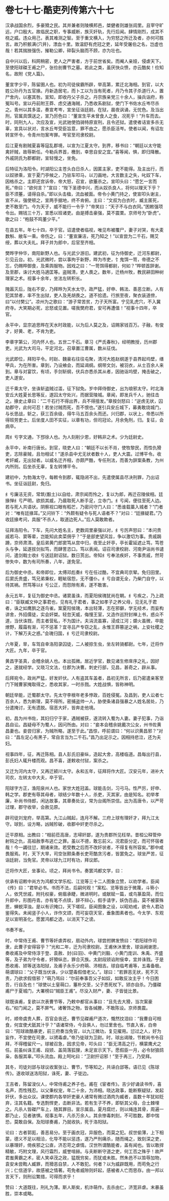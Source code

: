 # 卷七十七·酷吏列传第六十七

汉承战国余烈，多豪猾之民。其并兼者则陵横邦邑，桀健者则雄张闾里。且宰守旷远，户口殷大。故临民之职，专事威断，族灭奸轨，先行后闻。肆情刚烈，成其不桡之威。违众用己，表其难测之智。至于重文横入，为穷怒之所迁及者，亦何可胜言。故乃积骸满{穴井}，漂血十里。致温舒有虎冠之吏，延年受屠伯之名，岂虚也哉！若其揣挫强伤，摧勒公卿，碎裂头脑而不顾，亦为壮也。

自中兴以后，科网稍密，吏人之严害者，方于前世省矣。而阉人亲娅，侵虐天下。至使阳球磔王甫之尸，张俭剖曹节之墓。若此之类，虽厌快众愤，亦云酷矣！俭知名，故附《党人篇》。

董宣字少平，陈留圉人也。初为司徒侯霸所辟，举高第，累迁北海相。到官，以大姓公孙丹为五官掾。丹新造居宅，而卜工以为当有死者，丹乃令其子杀道行人，置尸舍内，以塞其咎。宣知，即收丹父子杀之。丹宗族亲党三十余人，操兵诣府，称冤叫号。宣以丹前附王莽、虑交通海贼，乃悉收系剧狱，使门下书佐水丘岑尽杀之。青州以其多滥，奏宣考岑，宣坐征诣廷尉。在狱，晨夜讽诵，无忧色。及当出刑，官属具馔送之，宣乃厉色曰：“董宣生平未曾食人之食，况死乎！”升车而去。时，同刑九人，次应及宣，光武驰使驺骑特原宣刑，且令还狱。遣使者诘宣多杀无辜，宣具以状对，言水丘岑受臣旨意，罪不由之，愿杀臣活岑。使者以闻，有诏左转宣怀令，令青州勿案岑罪。岑官至司隶校尉。

后江夏有剧贼夏喜等寇乱郡境，以宣为江夏太守。到界，移书曰：“朝廷以太守能禽奸贼，故辱斯任。今勒兵界首，檄到，幸思自安之宜。”喜等闻，惧，即归降散。外戚阴氏为郡都尉，宣轻慢之，坐免。

后特征为洛阳令。时湖阳公主苍头白日杀人，因匿主家，吏不能得。及主出行，而以奴骖乘，宣于夏门亭候之，乃驻车叩马，以刀画地，大言数主之失，叱奴下车，因格杀之。主即还宫诉帝，帝大怒，召宣，欲箠杀之。宣叩头曰：“愿乞一言而死。”帝曰：“欲何言？”宣曰：“陛下圣德中兴，而从奴杀良人，将何以理天下乎？臣不须箠，请得自杀。”即以头击楹，流血被面。帝令小黄门持之，使宣叩头谢主，宣不从，强使顿之，宣两手据地，终不肯俯。主曰：“文叔为白衣时，臧主匿死，吏不敢至门。今为天子，威不能行一令乎？”帝笑曰：“天子不与白衣同。”困敕强项令出。赐钱三十万，宣悉以班诸吏。由是搏击豪强，莫不震栗。京师号为“卧虎”。歌之曰：“枹鼓不鸣董少平。”

在县五年。年七十四，卒于官。诏遣使者临视，唯见布被覆尸，妻子对哭，有大麦数斛、敝车一乘。帝伤之，曰：“董宣廉洁，死乃知之！”以宣尝为二千石，赐艾绶，葬以大夫礼。拜子并为郎中，后官至齐相。

樊晔字仲华，南阳新野人也。与光武少游旧。建武初，征为侍御史，迁河东都尉，引见云台。初，光武微时，尝以事拘于新野，晔为市吏，饣鬼饵一笥，帝德之不忘，仍赐晔御食，及乘舆服物。因戏之曰：“一笥饵得都尉，何如？”晔顿首辞谢。及至郡，诛讨大姓马適匡等。盗贼清，吏人畏之。数年，迁杨州牧，教民耕田种树理家之术。视事十余年，坐法左转积长。

隗嚣灭后，陇右不安，乃拜晔为天水太守。政严猛，好申、韩法、善恶立断。人有犯其禁者，率不生出狱，吏人及羌胡畏之。道不拾遗。行旅至夜，聚衣装道傍，曰“以付樊公”。凉州为之歌曰：“游子常苦贫，力子天所富。宁见乳虎穴，不入冀府寺。大笑期必死，忿怒或见置。嗟我樊府君，安可再遭值！”视事十四年，卒官。

永平中，显宗追思晔在天水时政能，以为后人莫之及，诏赐家钱百万。子融，有俊才，好黄、老，不肯为吏。

李章字第公，河内怀人也。五世二千石。章习《严氏春秋》，经明教授，历州郡吏。光武为大司马，平定河北，召章置江曹属，数从征伐。

光武即位，拜阳平令。时赵、魏豪右往往屯聚，清河大姓赵纲遂于县界起坞壁，缮甲兵，为在所害。章到，乃设飨会，而延谒纲。纲带文剑，被羽衣，从士百余人来到。章与对宴饮，有顷，手剑斩纲，伏兵亦悉杀其从者，因驰诣坞壁，掩击破之，吏人遂安。

迁千乘太守，坐诛斩盗贼过滥，征下狱免。岁中拜侍御史，出为琅邪太守。时北海安丘大姓夏长思等反，遂囚太守处兴，而据营陵城。章闻，即发兵千人，驰往击之。掾史止章曰：“二千石行不得出界，兵不得擅发。”章按剑怒曰：“逆虏无状，囚劫郡守，此何可忍！若坐讨贼而死，吾不恨也。”遂引兵安丘城下，募勇敢烧城门，与长思战，斩之，获三百余级，得牛马五百余头而还。兴归郡，以状上，帝悉以所得班劳吏士。后坐度人田不实征，以章有功，但司冠论。月余免刑，归。复征，会病卒。

周纟亏字文通，下邳徐人也。为人刻削少恩，好韩非之术。少为廷尉史。

永平中，补南行唐长。到官，晓吏人曰：“朝廷不以长不肖，使牧黎民，而性仇猾吏，志除豪贼，且勿相试！”遂杀县中尤无状者数十人，吏人大震。过博平令。收考奸臧，无出狱者。以威名迁齐相，亦颇严酷，专任刑法，而善为辞案条教，为州内所则。后坐杀无辜，复左转博平令。

建初中，为勃海太守。每敕令到郡，辄隐闭不出，先遣使属县尽决刑罪，乃出诏书。坐征诣廷尉，免归。

纟亏廉洁无资，常筑{毄土}以自给，肃宗闻而怜之，复以为郎，再迁召陵侯相。廷掾惮纟亏严明，欲损其威，乃晨取死人断手足，立寺门。纟亏闻，便往至死人边。若与死人共语状。阴察视口眼有稻芒，乃密问守门人曰：“悉谁载藁入城者？”门者对：“唯有廷掾耳。”又问铃下：“外颇有疑令与死人语者不？”对曰：“廷掾疑君。”乃收廷掾考问，具服“不杀人，取道边死人。”后人莫敢欺者。

征拜洛阳令。下车，先问大姓名主，吏数闾里豪强以对，纟亏厉声怒曰：“本问贵戚若马、窦等辈，岂能知此卖菜佣乎？”于是部吏望风旨，争以激切为事。贵戚跼蹐，京师肃清。皇后弟黄门郎窦笃从宫中归，夜至止奸亭，亭长霍延遮止笃，笃苍头与争，延遂拔剑拟笃，而肆詈恣口。笃以表闻。诏召司隶校尉、河南尹诣尚书谴问，遣剑戟士收纟亏送廷尉诏狱。数日贳出。帝知纟亏奉法疾奸，不事贵戚，然苛惨失中，数为有司所奏，八年，遂免官。

后为御史中丞。和帝即位，太傅邓彪奏纟亏在任过酷，不宜典司京辇。免归田里。后窦氏贵盛，笃兄弟秉权，睚眦宿怨，无不僵仆。纟亏自谓无全，乃柴门自守，以待其祸。然笃等以纟亏公正，而怨隙有素，遂不敢害。

永元五年，复征为御史中丞。诸窦虽诛，而夏阳侯瑰犹尚在朝。纟亏疾之，乃上疏曰：“臣联臧文仲之事君也，见有礼于君者，事之如孝子之养父母，见无礼于君者，诛之如鹰鹯之逐鸟雀。案夏阳侯瑰，本出轻薄，志在邪僻，学无经术，而妄构讲舍，外招儒徒，实会奸桀。轻忽天威，侮慢王室，又造作巡狩封禅上书，惑众不道，当伏诛戮，而主者营私，不为国计。夫涓流虽寡，浸成江河；爝火虽微，卒能燎野，履霜有渐，可不惩革？宜寻吕产专窃之乱，永惟王莽篡逆之祸，上安社稷之计，下解万夫之惑。”会瑰归国，纟亏迁司隶校尉。

六年夏，旱，车驾自幸洛阳录囚徒，二人被掠生虫，坐左转骑都尉。七年，迁将作大匠。九年，卒于官。

黄昌字圣真，会稽余姚人也。本出孤微。居近学官，数见诸生修庠序之礼，因好之，遂就经学。又晓习文法，仕郡为决曹。刺史行部，见昌，甚奇之，辟从事。

后拜宛令，政尚严猛，好发奸伏。人有盗其车盖者，昌初无所言，后乃密遣亲客至门下贼曹家掩取得之，悉收其家，一时杀戮。大姓战惧，皆称神明。

朝廷举能，迁蜀郡太守。先太守李根年老多悖政，百姓侵冤。及昌到，吏人讼者七百余人，悉为断理，莫不得所。密捕盗帅一人，胁使条诸县强暴之人姓名居处，乃分遣掩讨，无有遗脱。宿恶大奸，皆奔走他境。

初，昌为州书佐，其妇归宁于家，遇贼被获，遂流转入蜀为人妻。妻子犯事，乃诣昌自讼。昌疑母不为蜀人，因问所由。对曰：“妾本会稽余姚戴次公女，州书佐黄昌妻也。妾尝归家，为贼所略，遂至于此。”昌惊，呼前谓曰：“何以识黄昌邪？”对曰：“昌左足心有黑子，常自言当为二千石。”昌乃出足示之。因相持悲泣，还为夫妇。

视事四年，征，再迁陈相。县人彭氏旧豪纵，造起大舍，高楼临道。昌每出行县，彭氏妇人辄升楼而观。昌不喜，遂敕收付狱，案杀之。

又迁为河内太守，又再迁颍川太守。永和五年，征拜将作大匠。汉安元年，进补大司农，左转太中大夫，卒于官。

阳球字方正，渔阳泉州人也。家世大姓冠盖。球能击剑，习弓马。性严厉，好申、韩之学。郡吏有辱其母者，球结少年数十人，杀吏，灭其家，由是知名。初举孝廉，补尚书侍郎，闲达故事，其章奏处议，常为台阁所崇信。出为高唐令，以严苛过理，郡守收举，会赦见原。

辟司徒刘宠府，举高第。九江山贼起，连月不解。三府上球有理奸才，拜九江太守。球到，设方略，凶贼殄破，收郡中奸吏尽杀之。

迁平原相。出教曰：“相前莅高唐，志埽奸鄙，遂为贵郡所见枉举。昔桓公释管仲射钩之仇，高祖赦季布逃亡之罪。虽以不德，敢忘前义。况君臣分定，而可怀宿者哉！今一蠲往愆，期诸来效。若受教之后而不改奸状者，不得复有所容矣。”郡中咸畏服焉。时，天下大旱，司空张颢条奏长吏苛酷贪污者，皆罢免之。球坐严苦，征诣廷尉，当免官。灵帝以球九江时有功，拜议郎。

迁将作大匠，坐事论。顷之，拜尚书令。奏罢鸿都文学，曰：

伏承有诏敕中尚方为鸿都文学乐松、江览等三十二人图象立赞，以劝学者。臣闻《传》曰：“君举必书。书而不法，后嗣何观！”案松、览等皆出于微蔑，斗筲小人，依凭世戚，附托权豪，俯眉承睫，微进明时。或献赋一篇，或鸟篆盈简，而位升郎中，形图丹青。亦有笔不点牍，辞不辩心，假手请字，妖伪百品，莫不被蒙殊恩，蝉蜕滓浊。是以有识掩口，天下嗟叹。臣闻图象之设，以昭劝戒，欲令人君动鉴得失。未闻竖子小人，诈作文颂，而可妄窃天官，垂象图素者也。今太学、东观足以宣明圣化。愿罢鸿都之选，以消天下之谤。

书奏不省。

时，中常侍王甫、曹节等奸虐弄权，扇动外内，球尝拊髀发愤曰：“若阳球作司隶，此曹子安得容乎？”光和二年，迁为司隶校尉。王甫休沐里舍，球诣阙谢恩，奏收甫及中常侍淳于登、袁赦、封{曰羽}、中黄门刘毅、小黄门庞训、朱禹、齐盛等，及子弟为守令者，奸猾纵恣，罪合灭族。太尉段颎谄附佞幸，宜并诛戮。于是悉收甫、颎等送洛阳狱，及甫子永乐少府萌、沛相吉。球自临考甫等，五毒备极。萌谓球曰：“父子既当伏诛，少以楚毒假借老父。”。球曰：“若罪恶无状，死不灭责，乃欲求假借邪？”萌乃骂曰：“尔前奉事吾父子如奴，如敢反汝主乎！今日困吾，行自及也！”球使以土窒萌口，箠朴交至，父子悉死杖下。颎亦自杀。乃僵磔甫尸于夏城门，大署榜曰“贼臣王甫”。尽没入财产，妻、子皆徙比景。

球既诛甫，复欲以次表曹节等，乃敕中都官从事曰：“且先去大猾，当次案豪右。”权门闻之，莫不屏气。诸奢饰之物，皆各缄滕，不敢陈设。京师畏震。

时，顺帝虞贵人葬，百官会丧还，曹节见磔甫尸道次，慨然抆泪曰：“我曹自可相食，何宜使犬舐其汁乎？”语诸常侍，今且俱人，勿过里舍也。节直入省，白帝曰：“阳球故酷暴吏，前三府奏当免官，以九江微功，复见擢用。愆过之人，好为妄作，不宜使在司隶，以骋毒虐。”帝乃徙球为卫尉。时，球出谒陵，节敕尚书令召拜，不得稽留尺一。球被召急，因求见帝，叩头曰：“臣无清高之行，横蒙鹰犬之任。前虽纠诛王甫、段颎、盖简落狐狸，未足宣示天下。愿假臣一月，必令豺狼鸱枭，各服其辜。”叩头流血。殿上呵叱曰：“卫尉扞诏邪！”至于再三，乃受拜。

其冬，司徒刘郃与球议收案张让、曹节，节等知之，共诬白郃等。语已见《陈球传》。遂收球送洛阳狱，诛死，妻、子徙边。

王吉者，陈留浚仪人，中常侍甫之养子也。甫在《宦者传》。吉少好诵读书传，喜名声，而性残忍。以父秉权宠，年二十余，为沛相。晓达政事，能断察疑狱，发起奸伏，多出众议。课使郡内各举奸吏豪人诸常有微过酒肉为臧者，虽数十年犹如贬弃，注其名籍。专选剽悍吏，击断非法。若有生子不养，即斩其父母，合土棘埋之。凡杀人皆磔尸车上，随其罪目。宣示属县。夏月腐烂，则以绳连其骨，周遍一郡乃止，见者骇惧。视事五年，凡杀万余人。其余惨毒刺刻，不可胜数。郡中惴恐，莫敢自保。及阳球奏甫，乃就收执，死于洛阳狱。

论曰：古者郭厖，善恶易分。至于画衣冠，异服色，而莫之犯。叔世偷薄，上下相蒙，德义不足以相洽，化导不能以惩违，遂乃严刑痛杀，随而绳之，致刻深之吏，以暴理奸，倚疾邪之公直，济忍苛之虐情。汉世所谓酷能者，盖有闻也。皆以敢捍精敏，巧附文理，风行霜烈，威誉喧赫。与夫断断守道之吏，何工否之殊乎！故严君蚩黄霸之术，密人笑卓茂之政，猛既穷矣，而犹或未胜。然朱邑不以笞辱加物，袁安未尝鞫人臧罪，而猾恶自禁，人不敢犯。何者？以为威辟既用，而苟免之行兴；仁信道孚，故感被之情著。苟免者威隙则奸起，感被者人亡而思存。由一邦以言天下，则刑讼繁措，可得而求乎！

赞曰：大道既往，刑礼为薄。斯人斯矣，机诈萌作。去杀由仁，济宽非虐。末暴虽胜，崇本或略。
